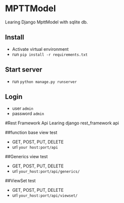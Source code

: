 # MPTTModel
Learing Django MpttModel with sqlite db.

## Install
* Activate virtual environment
* run `pip install -r requirements.txt`

## Start server
* run `python manage.py runserver` 

## Login

* user `admin`
* password `admin`

#Rest Framework Api
Learing django rest_framework api

##function base view test
* GET, POST, PUT, DELETE
* url `your host:port/api` 

##Generics view test
* GET, POST, PUT, DELETE
* url `your_host:port/api/generics/`

##ViewSet test
* GET, POST, PUT, DELETE
* url `your_host:port/api/viewset/`